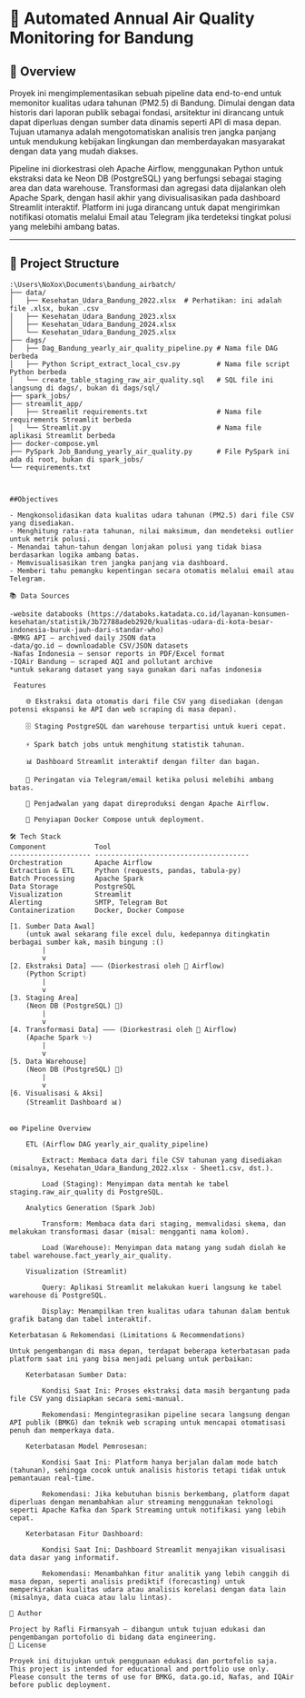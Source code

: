 # 🚦 Automated Annual Air Quality Monitoring for Bandung

## 📄 Overview

Proyek ini mengimplementasikan sebuah pipeline data end-to-end untuk memonitor kualitas udara tahunan (PM2.5) di Bandung. Dimulai dengan data historis dari laporan publik sebagai fondasi, arsitektur ini dirancang untuk dapat diperluas dengan sumber data dinamis seperti API di masa depan. Tujuan utamanya adalah mengotomatiskan analisis tren jangka panjang untuk mendukung kebijakan lingkungan dan memberdayakan masyarakat dengan data yang mudah diakses.

Pipeline ini diorkestrasi oleh Apache Airflow, menggunakan Python untuk ekstraksi data ke Neon DB (PostgreSQL) yang berfungsi sebagai staging area dan data warehouse. Transformasi dan agregasi data dijalankan oleh Apache Spark, dengan hasil akhir yang divisualisasikan pada dashboard Streamlit interaktif. Platform ini juga dirancang untuk dapat mengirimkan notifikasi otomatis melalui Email atau Telegram jika terdeteksi tingkat polusi yang melebihi ambang batas.

---

## 📁 Project Structure

```plaintext
:\Users\NoXox\Documents\bandung_airbatch/
├── data/
│   ├── Kesehatan_Udara_Bandung_2022.xlsx  # Perhatikan: ini adalah file .xlsx, bukan .csv
│   ├── Kesehatan_Udara_Bandung_2023.xlsx
│   ├── Kesehatan_Udara_Bandung_2024.xlsx
│   └── Kesehatan_Udara_Bandung_2025.xlsx
├── dags/
│   ├── Dag_Bandung_yearly_air_quality_pipeline.py # Nama file DAG berbeda
│   ├── Python Script_extract_local_csv.py         # Nama file script Python berbeda
│   └── create_table_staging_raw_air_quality.sql   # SQL file ini langsung di dags/, bukan di dags/sql/
├── spark_jobs/
├── streamlit_app/
│   ├── Streamlit requirements.txt                 # Nama file requirements Streamlit berbeda
│   └── Streamlit.py                               # Nama file aplikasi Streamlit berbeda
├── docker-compose.yml
├── PySpark Job_Bandung_yearly_air_quality.py      # File PySpark ini ada di root, bukan di spark_jobs/
└── requirements.txt



##Objectives

- Mengkonsolidasikan data kualitas udara tahunan (PM2.5) dari file CSV yang disediakan.
- Menghitung rata-rata tahunan, nilai maksimum, dan mendeteksi outlier untuk metrik polusi.
- Menandai tahun-tahun dengan lonjakan polusi yang tidak biasa berdasarkan logika ambang batas.
- Memvisualisasikan tren jangka panjang via dashboard.
- Memberi tahu pemangku kepentingan secara otomatis melalui email atau Telegram.

📚 Data Sources

-website databooks (https://databoks.katadata.co.id/layanan-konsumen-kesehatan/statistik/3b72788adeb2920/kualitas-udara-di-kota-besar-indonesia-buruk-jauh-dari-standar-who)
-BMKG API – archived daily JSON data
-data/go.id – downloadable CSV/JSON datasets
-Nafas Indonesia – sensor reports in PDF/Excel format
-IQAir Bandung – scraped AQI and pollutant archive
*untuk sekarang dataset yang saya gunakan dari nafas indonesia

 Features

    🌐 Ekstraksi data otomatis dari file CSV yang disediakan (dengan potensi ekspansi ke API dan web scraping di masa depan).

    🗄️ Staging PostgreSQL dan warehouse terpartisi untuk kueri cepat.

    ⚡ Spark batch jobs untuk menghitung statistik tahunan.

    📊 Dashboard Streamlit interaktif dengan filter dan bagan.

    🔔 Peringatan via Telegram/email ketika polusi melebihi ambang batas.

    🔁 Penjadwalan yang dapat direproduksi dengan Apache Airflow.

    🐳 Penyiapan Docker Compose untuk deployment.

🛠️ Tech Stack
Component            Tool
-------------------- --------------------------------------
Orchestration        Apache Airflow
Extraction & ETL     Python (requests, pandas, tabula-py)
Batch Processing     Apache Spark
Data Storage         PostgreSQL
Visualization        Streamlit
Alerting             SMTP, Telegram Bot
Containerization     Docker, Docker Compose

[1. Sumber Data Awal]
    (untuk awal sekarang file excel dulu, kedepannya ditingkatin berbagai sumber kak, masih bingung :()
        |
        v
[2. Ekstraksi Data] ——— (Diorkestrasi oleh 💨 Airflow)
    (Python Script)
        |
        v
[3. Staging Area]
    (Neon DB (PostgreSQL) 🐘)
        |
        v
[4. Transformasi Data] ——— (Diorkestrasi oleh 💨 Airflow)
    (Apache Spark ✨)
        |
        v
[5. Data Warehouse]
    (Neon DB (PostgreSQL) 🐘)
        |
        v
[6. Visualisasi & Aksi]
    (Streamlit Dashboard 📊)


⚙️⚙️ Pipeline Overview

    ETL (Airflow DAG yearly_air_quality_pipeline)

        Extract: Membaca data dari file CSV tahunan yang disediakan (misalnya, Kesehatan_Udara_Bandung_2022.xlsx - Sheet1.csv, dst.).

        Load (Staging): Menyimpan data mentah ke tabel staging.raw_air_quality di PostgreSQL.

    Analytics Generation (Spark Job)

        Transform: Membaca data dari staging, memvalidasi skema, dan melakukan transformasi dasar (misal: mengganti nama kolom).

        Load (Warehouse): Menyimpan data matang yang sudah diolah ke tabel warehouse.fact_yearly_air_quality.

    Visualization (Streamlit)

        Query: Aplikasi Streamlit melakukan kueri langsung ke tabel warehouse di PostgreSQL.

        Display: Menampilkan tren kualitas udara tahunan dalam bentuk grafik batang dan tabel interaktif.

Keterbatasan & Rekomendasi (Limitations & Recommendations)

Untuk pengembangan di masa depan, terdapat beberapa keterbatasan pada platform saat ini yang bisa menjadi peluang untuk perbaikan:

    Keterbatasan Sumber Data:

        Kondisi Saat Ini: Proses ekstraksi data masih bergantung pada file CSV yang disiapkan secara semi-manual.

        Rekomendasi: Mengintegrasikan pipeline secara langsung dengan API publik (BMKG) dan teknik web scraping untuk mencapai otomatisasi penuh dan memperkaya data.

    Keterbatasan Model Pemrosesan:

        Kondisi Saat Ini: Platform hanya berjalan dalam mode batch (tahunan), sehingga cocok untuk analisis historis tetapi tidak untuk pemantauan real-time.

        Rekomendasi: Jika kebutuhan bisnis berkembang, platform dapat diperluas dengan menambahkan alur streaming menggunakan teknologi seperti Apache Kafka dan Spark Streaming untuk notifikasi yang lebih cepat.

    Keterbatasan Fitur Dashboard:

        Kondisi Saat Ini: Dashboard Streamlit menyajikan visualisasi data dasar yang informatif.

        Rekomendasi: Menambahkan fitur analitik yang lebih canggih di masa depan, seperti analisis prediktif (forecasting) untuk memperkirakan kualitas udara atau analisis korelasi dengan data lain (misalnya, data cuaca atau lalu lintas).

👤 Author

Project by Rafli Firmansyah — dibangun untuk tujuan edukasi dan pengembangan portofolio di bidang data engineering.
📝 License

Proyek ini ditujukan untuk penggunaan edukasi dan portofolio saja.
This project is intended for educational and portfolio use only. Please consult the terms of use for BMKG, data.go.id, Nafas, and IQAir before public deployment.
